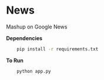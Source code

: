 News
=====
Mashup on Google News

__Dependencies__

```bash
	pip install -r requirements.txt
````
__To Run__

```python
	python app.py
```
